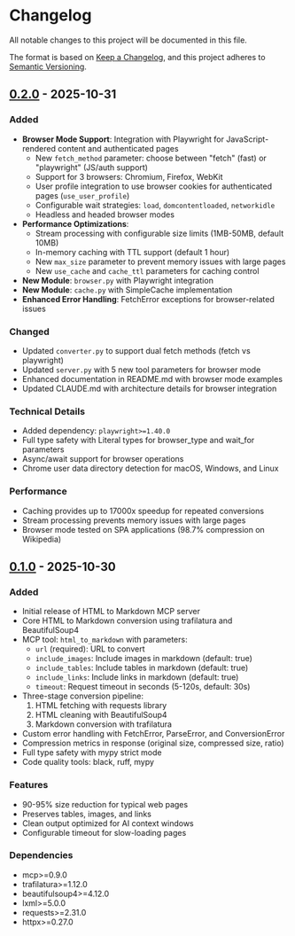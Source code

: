 # Changelog

All notable changes to this project will be documented in this file.

The format is based on [Keep a Changelog](https://keepachangelog.com/en/1.0.0/),
and this project adheres to [Semantic Versioning](https://semver.org/spec/v2.0.0.html).

## [0.2.0] - 2025-10-31

### Added
- **Browser Mode Support**: Integration with Playwright for JavaScript-rendered content and authenticated pages
  - New `fetch_method` parameter: choose between "fetch" (fast) or "playwright" (JS/auth support)
  - Support for 3 browsers: Chromium, Firefox, WebKit
  - User profile integration to use browser cookies for authenticated pages (`use_user_profile`)
  - Configurable wait strategies: `load`, `domcontentloaded`, `networkidle`
  - Headless and headed browser modes
- **Performance Optimizations**:
  - Stream processing with configurable size limits (1MB-50MB, default 10MB)
  - In-memory caching with TTL support (default 1 hour)
  - New `max_size` parameter to prevent memory issues with large pages
  - New `use_cache` and `cache_ttl` parameters for caching control
- **New Module**: `browser.py` with Playwright integration
- **New Module**: `cache.py` with SimpleCache implementation
- **Enhanced Error Handling**: FetchError exceptions for browser-related issues

### Changed
- Updated `converter.py` to support dual fetch methods (fetch vs playwright)
- Updated `server.py` with 5 new tool parameters for browser mode
- Enhanced documentation in README.md with browser mode examples
- Updated CLAUDE.md with architecture details for browser integration

### Technical Details
- Added dependency: `playwright>=1.40.0`
- Full type safety with Literal types for browser_type and wait_for parameters
- Async/await support for browser operations
- Chrome user data directory detection for macOS, Windows, and Linux

### Performance
- Caching provides up to 17000x speedup for repeated conversions
- Stream processing prevents memory issues with large pages
- Browser mode tested on SPA applications (98.7% compression on Wikipedia)

## [0.1.0] - 2025-10-30

### Added
- Initial release of HTML to Markdown MCP server
- Core HTML to Markdown conversion using trafilatura and BeautifulSoup4
- MCP tool: `html_to_markdown` with parameters:
  - `url` (required): URL to convert
  - `include_images`: Include images in markdown (default: true)
  - `include_tables`: Include tables in markdown (default: true)
  - `include_links`: Include links in markdown (default: true)
  - `timeout`: Request timeout in seconds (5-120s, default: 30s)
- Three-stage conversion pipeline:
  1. HTML fetching with requests library
  2. HTML cleaning with BeautifulSoup4
  3. Markdown conversion with trafilatura
- Custom error handling with FetchError, ParseError, and ConversionError
- Compression metrics in response (original size, compressed size, ratio)
- Full type safety with mypy strict mode
- Code quality tools: black, ruff, mypy

### Features
- 90-95% size reduction for typical web pages
- Preserves tables, images, and links
- Clean output optimized for AI context windows
- Configurable timeout for slow-loading pages

### Dependencies
- mcp>=0.9.0
- trafilatura>=1.12.0
- beautifulsoup4>=4.12.0
- lxml>=5.0.0
- requests>=2.31.0
- httpx>=0.27.0

[0.2.0]: https://github.com/sunshad0w/html2md-mcp/compare/v0.1.0...v0.2.0
[0.1.0]: https://github.com/sunshad0w/html2md-mcp/releases/tag/v0.1.0
